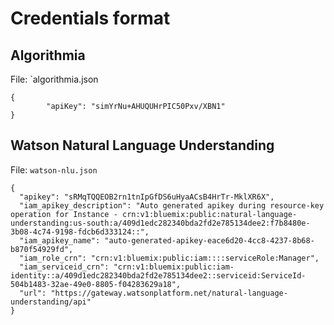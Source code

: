 # Credentials format

## Algorithmia

File: `algorithmia.json

```
{
        "apiKey": "simYrNu+AHUQUHrPIC50Pxv/XBN1"
}
```

## Watson Natural Language Understanding

File: `watson-nlu.json`
```
{
  "apikey": "sRMqTQQEOB2rn1tnIpGfDS6uHyaACsB4HrTr-MklXR6X",
  "iam_apikey_description": "Auto generated apikey during resource-key operation for Instance - crn:v1:bluemix:public:natural-language-understanding:us-south:a/409d1edc282340bda2fd2e785134dee2:f7b8480e-3b08-4c74-9198-fdcb6d333124::",
  "iam_apikey_name": "auto-generated-apikey-eace6d20-4cc8-4237-8b68-b870f54929fd",
  "iam_role_crn": "crn:v1:bluemix:public:iam::::serviceRole:Manager",
  "iam_serviceid_crn": "crn:v1:bluemix:public:iam-identity::a/409d1edc282340bda2fd2e785134dee2::serviceid:ServiceId-504b1483-32ae-49e0-8805-f04283629a18",
  "url": "https://gateway.watsonplatform.net/natural-language-understanding/api"
}
```
